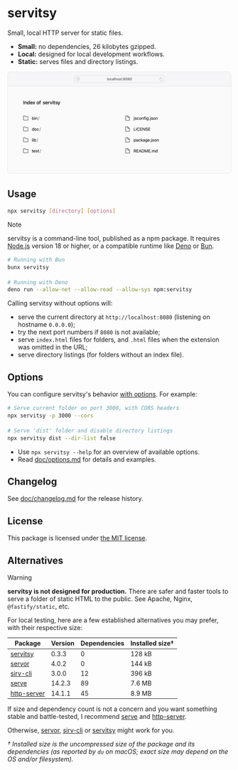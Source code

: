 # servitsy

Small, local HTTP server for static files.

- **Small:** no dependencies, 26 kilobytes gzipped.
- **Local:** designed for local development workflows.
- **Static:** serves files and directory listings.

<img alt="Web browser screenshot of a directory listing for the servitsy source code, served by servitsy on localhost:8080" src="https://raw.githubusercontent.com/fvsch/servitsy/refs/heads/main/doc/example.png" width="820">

## Usage

```sh
npx servitsy [directory] [options]
```

> [!NOTE]
> servitsy is a command-line tool, published as a npm package. It requires [Node.js] version 18 or higher, or a compatible runtime like [Deno] or [Bun].

```sh
# Running with Bun
bunx servitsy

# Running with Deno
deno run --allow-net --allow-read --allow-sys npm:servitsy
```

Calling servitsy without options will:

- serve the current directory at `http://localhost:8080` (listening on hostname `0.0.0.0`);
- try the next port numbers if `8080` is not available;
- serve `index.html` files for folders, and `.html` files when the extension was omitted in the URL;
- serve directory listings (for folders without an index file).

## Options

You can configure servitsy's behavior [with options](https://github.com/fvsch/servitsy/blob/main/doc/options.md). For example:

```sh
# Serve current folder on port 3000, with CORS headers
npx servitsy -p 3000 --cors

# Serve 'dist' folder and disable directory listings
npx servitsy dist --dir-list false
```

- Use `npx servitsy --help` for an overview of available options.
- Read [doc/options.md](https://github.com/fvsch/servitsy/blob/main/doc/options.md) for details and examples.

## Changelog

See [doc/changelog.md](https://github.com/fvsch/servitsy/blob/main/doc/changelog.md) for the release history.

## License

This package is licensed under [the MIT license](./LICENSE).

## Alternatives

> [!WARNING]
> **servitsy is not designed for production.** There are safer and faster tools to serve a folder of static HTML to the public. See Apache, Nginx, `@fastify/static`, etc.

For local testing, here are a few established alternatives you may prefer, with their respective size:

| Package       | Version | Dependencies | Installed size† |
| ------------- | ------- | ------------ | --------------- |
| [servitsy]    | 0.3.3   | 0            | 128 kB          |
| [servor]      | 4.0.2   | 0            | 144 kB          |
| [sirv-cli]    | 3.0.0   | 12           | 396 kB          |
| [serve]       | 14.2.3  | 89           | 7.6 MB          |
| [http-server] | 14.1.1  | 45           | 8.9 MB          |

If size and dependency count is not a concern and you want something stable and battle-tested, I recommend [serve] and [http-server].

Otherwise, [servor], [sirv-cli] or [servitsy] might work for you.

_† Installed size is the uncompressed size of the package and its dependencies (as reported by `du` on macOS; exact size may depend on the OS and/or filesystem)._

[Bun]: https://bun.sh/
[Deno]: https://deno.com/
[Node.js]: https://nodejs.org/
[http-server]: https://www.npmjs.com/package/http-server
[serve]: https://www.npmjs.com/package/serve
[servitsy]: https://www.npmjs.com/package/servitsy
[servor]: https://www.npmjs.com/package/servor
[sirv-cli]: https://www.npmjs.com/package/sirv-cli

